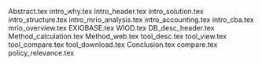 Abstract.tex
intro_why.tex
Intro_header.tex
intro_solution.tex
intro_structure.tex
intro_mrio_analysis.tex
intro_accounting.tex
intro_cba.tex
mrio_overview.tex
EXIOBASE.tex
WIOD.tex
DB_desc_header.tex
Method_calculation.tex
Method_web.tex
tool_desc.tex
tool_view.tex
tool_compare.tex
tool_download.tex
Conclusion.tex
compare.tex
policy_relevance.tex